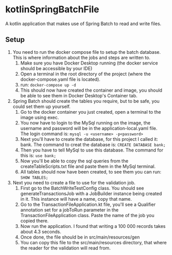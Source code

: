 # kotlinSpringBatchFile
A kotlin application that makes use of Spring Batch to read and write files.

## Setup
1. You need to run the docker compose file to setup the batch database. This is where information about the jobs and steps are written to.
   1. Make sure you have Docker Desktop running (the docker service should be accessible by your IDE)
   2. Open a terminal in the root directory of the project (where the docker-compose.yaml file is located).
   3. run: `docker-compose up -d`
   4. This should now have created the container and image, you should be able to see them in Docker Desktop's Container tab.
2. Spring Batch should create the tables you require, but to be safe, you could set them up yourself.
   1. Go to the docker container you just created, open a terminal to the image using exec. 
   2. You now have to login to the MySql running on the image, the username and password will be in the application-local.yaml file. The login command is:
   `mysql -u <username> -p<password>`
   3. Next you'll have to create the database, for this project I called it: bank. The command to creat the database is:
   `CREATE DATABASE bank;`
   4. Then you have to tell MySql to use this database. The command for this is:
   `use bank;`
   5. Now you'll be able to copy the sql queries from the createTableScripts.txt file and paste them in the MySql terminal.
   6. All tables should now have been created, to see them you can run:
   `SHOW TABLES;`
3. Next you need to create a file to use for the validation job.
   1. First go to the BatchWriteTestConfig class. You should see generateTransactionsJob with a JobBuilder instance being created in it. This instance will have a name, copy that name.
   2. Go to the TransactionFileApplication.kt file, you'll see a Qualifier annotation set for a jobToRun parameter in the TransactionFileApplication class. Paste the name of the job you copied there.
   3. Now run the application. I found that writing a 100 000 records takes about 4.3 seconds.
   4. Once done, the file should be in src/main/resources/gen
   5. You can copy this file to the src/main/resources directory, that where the reader for the validation will read from.


